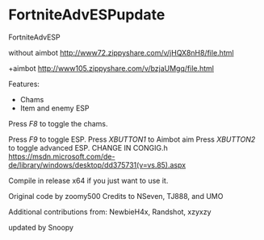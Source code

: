 # FortniteAdvESPupdate
FortniteAdvESP

without aimbot http://www72.zippyshare.com/v/jHQX8nH8/file.html 

+aimbot http://www105.zippyshare.com/v/bzjaUMgq/file.html

Features:
- Chams
- Item and enemy ESP


Press *F8* to toggle the chams.

Press *F9* to toggle ESP.
Press *XBUTTON1* to Aimbot aim
Press *XBUTTON2* to toggle advanced ESP.
CHANGE IN CONGIG.h
https://msdn.microsoft.com/de-de/library/windows/desktop/dd375731(v=vs.85).aspx

Compile in release x64 if you just want to use it.





Original code by zoomy500
Credits to NSeven, TJ888, and UMO

Additional contributions from: NewbieH4x, Randshot, xzyxzy

updated by Snoopy
